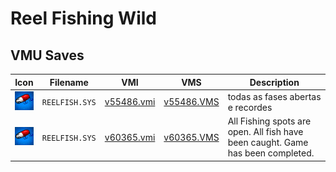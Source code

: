 # Reel Fishing Wild

## VMU Saves

| Icon | Filename | VMI | VMS | Description |
|------|----------|-----|-----|-------------|
| ![Reel Fishing Wild](../icons/REELFISH.SYS.GIF) | `REELFISH.SYS` | [v55486.vmi](v55486.vmi) | [v55486.VMS](v55486.VMS) | todas as fases abertas e recordes  |
| ![Reel Fishing Wild](../icons/REELFISH.SYS.GIF) | `REELFISH.SYS` | [v60365.vmi](v60365.vmi) | [v60365.VMS](v60365.VMS) | All Fishing spots are open. All fish have been caught. Game has been completed.  |
